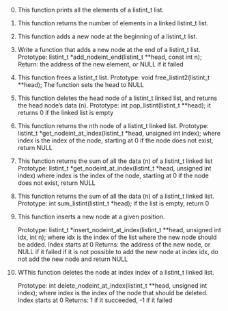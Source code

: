 0. This function prints all the elements of a listint_t list.

1. This function returns the number of elements in a linked listint_t list.
2. This function adds a new node at the beginning of a listint_t list.

3. Write a function that adds a new node at the end of a listint_t list.
    Prototype: listint_t *add_nodeint_end(listint_t **head, const int n);
    Return: the address of the new element, or NULL if it failed
4. This function frees a listint_t list.
    Prototype: void free_listint2(listint_t **head);
    The function sets the head to NULL

5. This function deletes the head node of a listint_t linked list, and returns the head node’s data (n).
    Prototype: int pop_listint(listint_t **head);
   it returns 0 if the linked list is empty

6. This function returns the nth node of a listint_t linked list.
    Prototype: listint_t *get_nodeint_at_index(listint_t *head, unsigned int index);
    where index is the index of the node, starting at 0
    if the node does not exist, return NULL

7. This function returns the sum of all the data (n) of a listint_t linked list
    Prototype: listint_t *get_nodeint_at_index(listint_t *head, unsigned int index)
    where index is the index of the node, starting at 0
   if the node does not exist, return NULL
8. This function returns the sum of all the data (n) of a listint_t linked list.
    Prototype: int sum_listint(listint_t *head);
    if the list is empty, return 0

9. This function inserts a new node at a given position.

    Prototype: listint_t *insert_nodeint_at_index(listint_t **head, unsigned int idx, int n);
    where idx is the index of the list where the new node should be added. Index starts at 0
    Returns: the address of the new node, or NULL if it failed
    if it is not possible to add the new node at index idx, do not add the new node and return NULL
 
10. WThis function  deletes the node at index index of a listint_t linked list.

    Prototype: int delete_nodeint_at_index(listint_t **head, unsigned int index);
    where index is the index of the node that should be deleted. Index starts at 0
    Returns: 1 if it succeeded, -1 if it failed
                                                  
